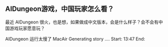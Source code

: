 
## AIDungeon游戏，中国玩家怎么看？

最近 AIDungeon 很火，也是想，如果做成中文版本，会是什么样子？会不会有中国游戏玩家愿意玩？



AIDungeon 运行太慢了
MacAir 
Generating story ....
Start:   13:47
End:     




